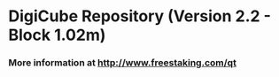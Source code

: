 # DigiCube Repository (Version 2.2 - Block 1.02m)
### More information at http://www.freestaking.com/qt
